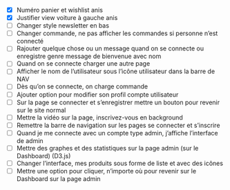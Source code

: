 - [x] Numéro panier et wishlist anis
- [x] Justifier view voiture à gauche anis
- [ ] Changer style newsletter en bas
- [ ] Changer commande, ne pas afficher les commandes si personne n’est connecté
- [ ] Rajouter quelque chose ou un message quand on se connecte ou enregistre genre message de bienvenue avec nom
- [ ] Quand on se connecte charger une autre page
- [ ] Afficher le nom de l’utilisateur sous l’icône utilisateur dans la barre de NAV
- [ ] Dès qu’on se connecte, on charge commande
- [ ] Ajouter option pour modifier son profil compte utilisateur
- [ ] Sur la page se connecter et s’enregistrer mettre un bouton pour revenir sur le site normal
- [ ] Mettre la vidéo sur la page, inscrivez-vous en background
- [ ] Remettre la barre de navigation sur les pages se connecter et s’inscrire
- [ ] Quand je me connecte avec un compte type admin, j’affiche l’interface de admin
- [ ] Mettre des graphes et des statistiques sur la page admin (sur le Dashboard) (D3.js)
- [ ] Changer l’interface, mes produits sous forme de liste et avec des icônes
- [ ] Mettre une option pour cliquer, n’importe où pour revenir sur le Dashboard sur la page admin
